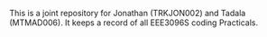 This is a joint repository for Jonathan (TRKJON002) and Tadala (MTMAD006). It keeps a record of all EEE3096S coding Practicals. 
